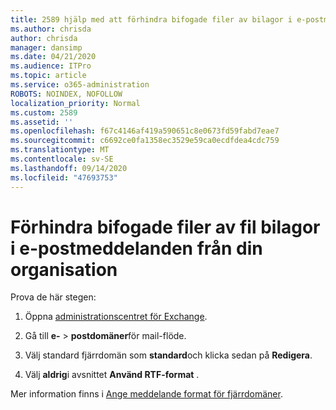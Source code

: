 ```yaml
---
title: 2589 hjälp med att förhindra bifogade filer av bilagor i e-postmeddelanden från din organisation
ms.author: chrisda
author: chrisda
manager: dansimp
ms.date: 04/21/2020
ms.audience: ITPro
ms.topic: article
ms.service: o365-administration
ROBOTS: NOINDEX, NOFOLLOW
localization_priority: Normal
ms.custom: 2589
ms.assetid: ''
ms.openlocfilehash: f67c4146af419a590651c8e0673fd59fabd7eae7
ms.sourcegitcommit: c6692ce0fa1358ec3529e59ca0ecdfdea4cdc759
ms.translationtype: MT
ms.contentlocale: sv-SE
ms.lasthandoff: 09/14/2020
ms.locfileid: "47693753"
---
```

# <a name="help-prevent-winmaildat-attachments-in-email-messages-from-your-organization"></a>Förhindra bifogade filer av fil bilagor i e-postmeddelanden från din organisation

Prova de här stegen:

1. Öppna [administrationscentret för Exchange](https://outlook.office365.com/ecp/).

2. Gå till **e-**  >  **postdomäner**för mail-flöde.

3. Välj standard fjärrdomän som **standard**och klicka sedan på **Redigera**.

4. Välj **aldrig**i avsnittet **Använd RTF-format** .

Mer information finns i [Ange meddelande format för fjärrdomäner](https://docs.microsoft.com/Exchange/mail-flow-best-practices/remote-domains/remote-domains#specifying-message-format).
